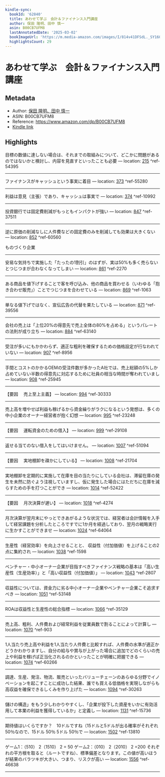 ```yaml
---
kindle-sync:
  bookId: '62840'
  title: あわせて学ぶ　会計＆ファイナンス入門講座
  author: 保田 隆明、田中 慎一
  asin: B00CB7UFM8
  lastAnnotatedDate: '2025-03-02'
  bookImageUrl: 'https://m.media-amazon.com/images/I/814v41DFSdL._SY160.jpg'
  highlightsCount: 29
---
```

# あわせて学ぶ　会計＆ファイナンス入門講座
## Metadata
* Author: [保田 隆明、田中 慎一](https://www.amazon.comundefined)
* ASIN: B00CB7UFM8
* Reference: https://www.amazon.com/dp/B00CB7UFM8
* [Kindle link](kindle://book?action=open&asin=B00CB7UFM8)

## Highlights
目標の数値に達しない場合は、それまでの取組みについて、どこかに問題があるのではないかと検討し、内容を見直すといったことも必要 — location: [215](kindle://book?action=open&asin=B00CB7UFM8&location=215) ^ref-54395

---
ファイナンスがキャッシュという事実に着目 — location: [373](kindle://book?action=open&asin=B00CB7UFM8&location=373) ^ref-55280

---
利益は意見（主張）であり、キャッシュは事実で — location: [374](kindle://book?action=open&asin=B00CB7UFM8&location=374) ^ref-10992

---
投資銀行では固定費削減がもっともインパクトが強い — location: [847](kindle://book?action=open&asin=B00CB7UFM8&location=847) ^ref-37511

---
逆に原価の削減なしに人件費などの固定費のみを削減しても効果は大きくない — location: [852](kindle://book?action=open&asin=B00CB7UFM8&location=852) ^ref-60560

ものづくり企業

---
安易な気持ちで実施した「たったの1割引」のはずが、実は50%も多く売らないとつじつまが合わなくなってしまい — location: [861](kindle://book?action=open&asin=B00CB7UFM8&location=861) ^ref-2270

---
ある商品を値下げすることで客を呼び込み、他の商品を買わせる（いわゆる「抱き合わせ販売」）ことでつじつまを合わせている — location: [869](kindle://book?action=open&asin=B00CB7UFM8&location=869) ^ref-1063

---
単なる値下げではなく、宣伝広告の代替を果たしている — location: [871](kindle://book?action=open&asin=B00CB7UFM8&location=871) ^ref-39556

---
会社の売上は「上位20%の得意先で売上全体の80%を占める」というパレートの法則が成り立ち — location: [884](kindle://book?action=open&asin=B00CB7UFM8&location=884) ^ref-63140

---
受注が多いにもかかわらず、適正な粗利を確保するための価格設定が行なわれていない — location: [907](kindle://book?action=open&asin=B00CB7UFM8&location=907) ^ref-8956

---
手間とコストのかかるOEMの受注件数が多かったA社では、売上総額の5%しか占めていない半数の得意先に対応するために社員の相当な時間が奪われていまし — location: [908](kindle://book?action=open&asin=B00CB7UFM8&location=908) ^ref-25945

---
【要因 　売上至上主義】 — location: [994](kindle://book?action=open&asin=B00CB7UFM8&location=994) ^ref-30333

---
売上高を増やせば利益も稼げるから資金繰りがラクになるという発想は、多くの中小企業のオーナー経営者が抱く幻想 — location: [995](kindle://book?action=open&asin=B00CB7UFM8&location=995) ^ref-23248

---
【要因 　運転資金のための借入】 — location: [999](kindle://book?action=open&asin=B00CB7UFM8&location=999) ^ref-29108

---
返せる当てのない借入をしてはいけません。 — location: [1007](kindle://book?action=open&asin=B00CB7UFM8&location=1007) ^ref-51094

---
【要因 　実地棚卸を疎かにしている】 — location: [1008](kindle://book?action=open&asin=B00CB7UFM8&location=1008) ^ref-21704

---
実地棚卸を定期的に実施して在庫を目の当たりにしている会社は、滞留在庫の発生を未然に防ぐよう注視していますし、仮に発生した場合にはただちに在庫を減らすための手を打つことができ — location: [1014](kindle://book?action=open&asin=B00CB7UFM8&location=1014) ^ref-52422

---
【要因 　月次決算が遅い】 — location: [1018](kindle://book?action=open&asin=B00CB7UFM8&location=1018) ^ref-4274

---
月次決算が翌月末にやっとできあがるような状況では、経営者は会計情報を入手して経営課題を分析したところですでに1か月を経過しており、翌月の戦略実行に生かすことができませ — location: [1024](kindle://book?action=open&asin=B00CB7UFM8&location=1024) ^ref-64064

---
生産性（経営効率）を向上させることと、 収益性（付加価値）を上げることの2点に集約され — location: [1038](kindle://book?action=open&asin=B00CB7UFM8&location=1038) ^ref-1598

---
ベンチャー・中小オーナー企業が目指すべきファイナンス戦略の基本は「高い生産性（生産効率）」と「高い収益性（付加価値）」 — location: [1043](kindle://book?action=open&asin=B00CB7UFM8&location=1043) ^ref-2807

---
収益性については、資金力に劣る中小オーナー企業やベンチャー企業こそ追求すべき — location: [1051](kindle://book?action=open&asin=B00CB7UFM8&location=1051) ^ref-53148

---
ROAは収益性と生産性の総合指標 — location: [1066](kindle://book?action=open&asin=B00CB7UFM8&location=1066) ^ref-35129

---
売上高、粗利、人件費および経常利益を従業員数で割ることによって計算し — location: [1070](kindle://book?action=open&asin=B00CB7UFM8&location=1070) ^ref-903

---
1人当たり売上高や利益を1人当たり人件費と比較すれば、人件費の水準が適正かどうかわかりますし、自分の給与や賞与が上がった場合に追加でどのくらいの売上や利益を稼げば正当化されるのかといったことが明確に把握できる — location: [1074](kindle://book?action=open&asin=B00CB7UFM8&location=1074) ^ref-60266

---
調達、生産、発注、物流、販売といったバリューチェーンのあらゆる分野でイノベーションを起こすことに成功した結果、誰でも買える低価格を実現しながらも高収益を確保できるしくみを作り上げた — location: [1094](kindle://book?action=open&asin=B00CB7UFM8&location=1094) ^ref-30263

---
儲けの構造」をもう少しわかりやすくし、「企業が投下した資産をいかに有効活用して本業の利益を獲得しているか」と定義し — location: [1131](kindle://book?action=open&asin=B00CB7UFM8&location=1131) ^ref-15736

---
期待値はいくらですか？　10ドルですね（15ドルと5ドルが出る確率がそれぞれ50％なので、15ドル 50％ 5ドル 50％で — location: [1502](kindle://book?action=open&asin=B00CB7UFM8&location=1502) ^ref-13810

---
ゲーム1：（510） 2（1510） 2 = 50 ゲーム2：（010） 2（2010） 2 =200 それぞれの平方根を取ると（ルートですね）、標準偏差となります。この値が高いほうが結果のバラツキが大きい、つまり、リスクが高い — location: [1556](kindle://book?action=open&asin=B00CB7UFM8&location=1556) ^ref-46638

---
